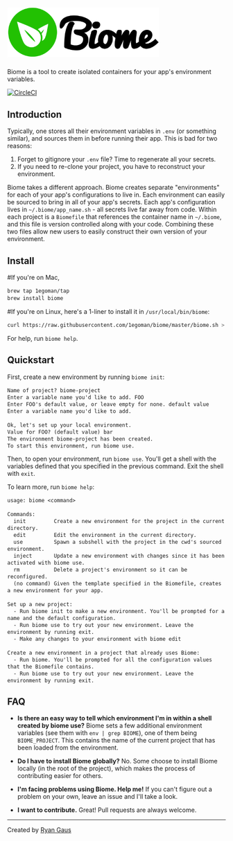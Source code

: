 <h1><a href="https://github.com/1egoman/biome" target="_blank"><img width="350" src="./logo.png"></a></h1>

Biome is a tool to create isolated containers for your app's environment variables.

[![CircleCI](https://circleci.com/gh/1egoman/biome.svg?style=shield)](https://circleci.com/gh/1egoman/biome)

## Introduction
Typically, one stores all their environment variables in `.env` (or something similar), and sources
them in before running their app. This is bad for two reasons:

1. Forget to gitignore your `.env` file? Time to regenerate all your secrets.
2. If you need to re-clone your project, you have to reconstruct your environment.

Biome takes a different approach. Biome creates separate "environments" for each of your app's
configurations to live in. Each environment can easily be sourced to bring in all of your app's
secrets. Each app's configuration lives in `~/.biome/app_name.sh` - all secrets live far away from
code. Within each project is a `Biomefile` that references the container name in `~/.biome`, and
this file is version controlled along with your code. Combining these two files allow new users to
easily construct their own version of your environment.

## Install
#If you're on Mac,
```bash
brew tap 1egoman/tap
brew install biome
```

#If you're on Linux, 
here's a 1-liner to install it in `/usr/local/bin/biome`:
```bash
curl https://raw.githubusercontent.com/1egoman/biome/master/biome.sh > /usr/local/bin/biome && sudo chmod +x /usr/local/bin/biome
```
For help, run `biome help`.

## Quickstart
First, create a new environment by running `biome init`:
```
Name of project? biome-project
Enter a variable name you'd like to add. FOO      
Enter FOO's default value, or leave empty for none. default value      
Enter a variable name you'd like to add. 

Ok, let's set up your local environment.
Value for FOO? (default value) bar
The environment biome-project has been created. 
To start this environment, run biome use.
```

Then, to open your environment, run `biome use`. You'll get a shell with the variables defined that
you specified in the previous command. Exit the shell with `exit`.

To learn more, run `biome help`:
```
usage: biome <command>

Commands:
  init         Create a new environment for the project in the current directory.
  edit         Edit the environment in the current directory.
  use          Spawn a subshell with the project in the cwd's sourced environment.
  inject       Update a new environment with changes since it has been activated with biome use.
  rm           Delete a project's environment so it can be reconfigured.
  (no command) Given the template specified in the Biomefile, creates a new environment for your app.

Set up a new project:
  - Run biome init to make a new environment. You'll be prompted for a name and the default configuration.
  - Run biome use to try out your new environment. Leave the environment by running exit.
  - Make any changes to your environment with biome edit

Create a new environment in a project that already uses Biome:
  - Run biome. You'll be prompted for all the configuration values that the Biomefile contains.
  - Run biome use to try out your new environment. Leave the environment by running exit.
```

## FAQ
- **Is there an easy way to tell which environment I'm in within a shell created by biome use?**
Biome sets a few additional environment variables (see them with `env | grep BIOME`), one of
them being `BIOME_PROJECT`. This contains the name of the current project that has been loaded from
the environment.

- **Do I have to install Biome globally?**
No. Some choose to install Biome locally (in the root of the project), which makes the process of
contributing easier for others.

- **I'm facing problems using Biome. Help me!**
If you can't figure out a problem on your own, leave an issue and I'll take a look.

- **I want to contribute.**
Great! Pull requests are always welcome.

----------
Created by [Ryan Gaus](http://rgaus.net)

